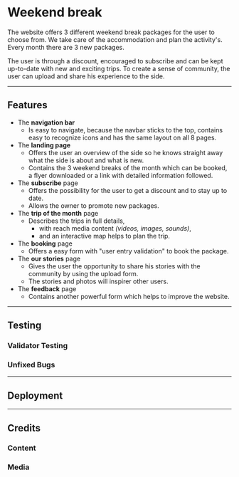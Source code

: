 # Weekend break

The website offers 3 different weekend break packages for the user to choose from. We take care of the accommodation and plan the activity's. Every month there are 3 new packages.

The user is through a discount, encouraged to subscribe and can be kept up-to-date with new and exciting trips. To create a sense of community, the user can upload and share his experience to the side.

<hr>

## Features
- The **navigation bar**
    - Is easy to navigate, because the navbar sticks to the top, contains easy to recognize icons and has the same layout on all 8 pages.
- The **landing page**
    - Offers the user an overview of the side so he knows straight away what the side is about and what is new.
    - Contains the 3 weekend breaks of the month which can be booked, a flyer downloaded or a link with detailed information followed.
- The **subscribe** page
    - Offers the possibility for the user to get a discount and to stay up to date.
    - Allows the owner to promote new packages.
- The **trip of the month** page
    - Describes the trips in full details,
        - with reach media content *(videos, images, sounds)*,
        - and an interactive map helps to plan the trip.
- The **booking** page
    - Offers a easy form with "user entry validation" to book the package.
- The **our stories** page
    - Gives the user the opportunity to share his stories with the community by using the upload form.
    - The stories and photos will inspirer other users.
- The **feedback** page
    - Contains another powerful form which helps to improve the website.

---
## Testing

### Validator Testing

### Unfixed Bugs

---

## Deployment

---

## Credits

### Content

### Media


